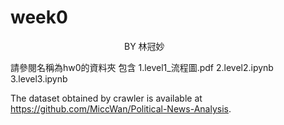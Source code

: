 # week0 
　　　　　　　　　　　　　BY 林冠妙


請參閱名稱為hw0的資料夾
包含
1.level1_流程圖.pdf
2.level2.ipynb
3.level3.ipynb



The dataset obtained by crawler is available at https://github.com/MiccWan/Political-News-Analysis.
